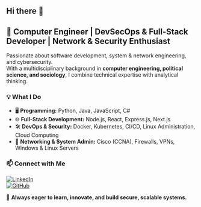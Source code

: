 ## Hi there 👋

<!--
**TheLastKhan/TheLastKhan** is a ✨ _special_ ✨ repository because its `README.md` (this file) appears on your GitHub profile.

Here are some ideas to get you started:

- 🔭 I’m currently working on ...
- 🌱 I’m currently learning ...
- 👯 I’m looking to collaborate on ...
- 🤔 I’m looking for help with ...
- 💬 Ask me about ...
- 📫 How to reach me: ...
- 😄 Pronouns: ...
- ⚡ Fun fact: ...
-->

## 🚀 Computer Engineer | DevSecOps & Full-Stack Developer | Network & Security Enthusiast  

Passionate about software development, system & network engineering, and cybersecurity.  
With a multidisciplinary background in **computer engineering, political science, and sociology**, I combine technical expertise with analytical thinking.  

### 💡 What I Do  

- 🖥 **Programming:** Python, Java, JavaScript, C#  
- 🌐 **Full-Stack Development:** Node.js, React, Express.js, Next.js  
- 🛠 **DevOps & Security:** Docker, Kubernetes, CI/CD, Linux Administration, Cloud Computing  
- 📡 **Networking & System Admin:** Cisco (CCNA), Firewalls, VPNs, Windows & Linux Servers  

### 📫 Connect with Me  
[![LinkedIn](https://custom-icon-badges.demolab.com/badge/LinkedIn-0A66C2?logo=linkedin-white&logoColor=fff)](https://www.linkedin.com/in/hakan-sinal-89b822151)  
[![GitHub](https://img.shields.io/badge/GitHub-%23121011.svg?logo=github&logoColor=white)](https://github.com/TheLastKhan)  

🔹 **Always eager to learn, innovate, and build secure, scalable systems.**  
